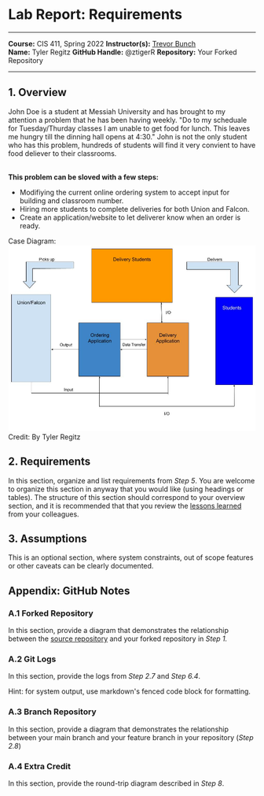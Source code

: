 # Lab Report: Requirements
___
**Course:** CIS 411, Spring 2022 
**Instructor(s):** [Trevor Bunch](https://github.com/trevordbunch)  
**Name:** Tyler Regitz
**GitHub Handle:** @ztigerR 
**Repository:** Your Forked Repository 
___

## 1. Overview

John Doe is a student at Messiah University and has brought to my attention a problem that he has been having weekly. "Do to my scheduale for Tuesday/Thurday classes I am unable to get food for lunch. This leaves me hungry till the dinning hall opens at 4:30." John is not the only student who has this problem, hundreds of students will find it very convient to have food deliever to their classrooms.

<br/>**This problem can be sloved with a few steps:**<br/>
* Modifiying the current online ordering system to accept input for building and classroom number.
* Hiring more students to complete deliveries for both Union and Falcon.
* Create an application/website to let deliverer know when an order is ready.

Case Diagram:  
![Use Case](Lab1/../Images/Case%20Diagram.jpg)  
Credit: By Tyler Regitz


## 2. Requirements
In this section, organize and list requirements from *Step 5*.  You are welcome to organize this section in anyway that you would like (using headings or tables).  The structure of this section should correspond to your overview section, and it is recommended that that you review the [lessons learned](../lessonsLearned.md) from your colleagues.

## 3. Assumptions
This is an optional section, where system constraints, out of scope features or other caveats can be clearly documented.  

## Appendix: GitHub Notes

### A.1 Forked Repository
In this section, provide a diagram that demonstrates the relationship between the [source repository](https://github.com/trevordbunch/cis411_lab0_req) and your forked repository in *Step 1.*  

### A.2 Git Logs
In this section, provide the logs from *Step 2.7* and *Step 6.4*.

Hint: for system output, use markdown's fenced code block for formatting.

### A.3 Branch Repository
In this section, provide a diagram that demonstrates the relationship between your main branch and your feature branch in your repository (*Step 2.8*)

### A.4 Extra Credit
In this section, provide the round-trip diagram described in *Step 8*.